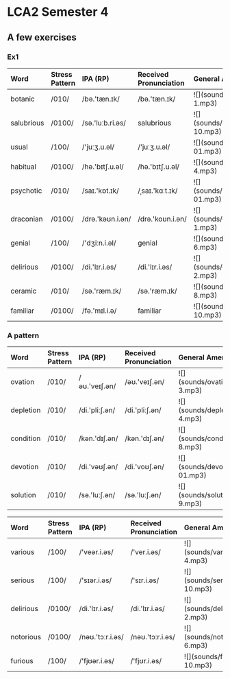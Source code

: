 # LCA2 Semester 4




## A few exercises


### Ex1

<table class="table table-striped table-hover table-condensed table-responsive" style="margin-left: auto; margin-right: auto;">
 <thead>
  <tr>
   <th style="text-align:left;"> Word </th>
   <th style="text-align:left;"> Stress Pattern </th>
   <th style="text-align:left;"> IPA (RP) </th>
   <th style="text-align:left;"> Received Pronunciation </th>
   <th style="text-align:left;"> General American </th>
  </tr>
 </thead>
<tbody>
  <tr>
   <td style="text-align:left;"> botanic </td>
   <td style="text-align:left;"> /010/ </td>
   <td style="text-align:left;"> /bə.'tæn.ɪk/ </td>
   <td style="text-align:left;"> /bə.'tæn.ɪk/ </td>
   <td style="text-align:left;"> ![](sounds/botanic-1.mp3) </td>
  </tr>
  <tr>
   <td style="text-align:left;"> salubrious </td>
   <td style="text-align:left;"> /0100/ </td>
   <td style="text-align:left;"> /sə.'luːb.ri.əs/ </td>
   <td style="text-align:left;"> salubrious </td>
   <td style="text-align:left;"> ![](sounds/salubrious-10.mp3) </td>
  </tr>
  <tr>
   <td style="text-align:left;"> usual </td>
   <td style="text-align:left;"> /100/ </td>
   <td style="text-align:left;"> /'juːʒ.u.əl/ </td>
   <td style="text-align:left;"> /'juːʒ.u.əl/ </td>
   <td style="text-align:left;"> ![](sounds/usual-01.mp3) </td>
  </tr>
  <tr>
   <td style="text-align:left;"> habitual </td>
   <td style="text-align:left;"> /0100/ </td>
   <td style="text-align:left;"> /hə.'bɪtʃ.u.əl/ </td>
   <td style="text-align:left;"> /hə.'bɪtʃ.u.əl/ </td>
   <td style="text-align:left;"> ![](sounds/habitual-4.mp3) </td>
  </tr>
  <tr>
   <td style="text-align:left;"> psychotic </td>
   <td style="text-align:left;"> /010/ </td>
   <td style="text-align:left;"> /saɪ.'kɒt.ɪk/ </td>
   <td style="text-align:left;"> /ˌsaɪ.'kɑːt.ɪk/ </td>
   <td style="text-align:left;"> ![](sounds/psychotic-01.mp3) </td>
  </tr>
  <tr>
   <td style="text-align:left;"> draconian </td>
   <td style="text-align:left;"> /0100/ </td>
   <td style="text-align:left;"> /drə.'kəʊn.i.ən/ </td>
   <td style="text-align:left;"> /drə.'koʊn.i.ən/ </td>
   <td style="text-align:left;"> ![](sounds/draconian-1.mp3) </td>
  </tr>
  <tr>
   <td style="text-align:left;"> genial </td>
   <td style="text-align:left;"> /100/ </td>
   <td style="text-align:left;"> /'dʒiːn.i.əl/ </td>
   <td style="text-align:left;"> genial </td>
   <td style="text-align:left;"> ![](sounds/genial-6.mp3) </td>
  </tr>
  <tr>
   <td style="text-align:left;"> delirious </td>
   <td style="text-align:left;"> /0100/ </td>
   <td style="text-align:left;"> /di.'lɪr.i.əs/ </td>
   <td style="text-align:left;"> /di.'lɪr.i.əs/ </td>
   <td style="text-align:left;"> ![](sounds/delirious-2.mp3) </td>
  </tr>
  <tr>
   <td style="text-align:left;"> ceramic </td>
   <td style="text-align:left;"> /010/ </td>
   <td style="text-align:left;"> /sə.'ræm.ɪk/ </td>
   <td style="text-align:left;"> /sə.'ræm.ɪk/ </td>
   <td style="text-align:left;"> ![](sounds/ceramic-8.mp3) </td>
  </tr>
  <tr>
   <td style="text-align:left;"> familiar </td>
   <td style="text-align:left;"> /0100/ </td>
   <td style="text-align:left;"> /fə.'mɪl.i.ə/ </td>
   <td style="text-align:left;"> familiar </td>
   <td style="text-align:left;"> ![](sounds/familiar-10.mp3) </td>
  </tr>
</tbody>
</table>

### A pattern

<table class="table table-striped table-hover table-condensed table-responsive" style="margin-left: auto; margin-right: auto;">
 <thead>
  <tr>
   <th style="text-align:left;"> Word </th>
   <th style="text-align:left;"> Stress Pattern </th>
   <th style="text-align:left;"> IPA (RP) </th>
   <th style="text-align:left;"> Received Pronunciation </th>
   <th style="text-align:left;"> General American </th>
  </tr>
 </thead>
<tbody>
  <tr>
   <td style="text-align:left;"> ovation </td>
   <td style="text-align:left;"> /010/ </td>
   <td style="text-align:left;"> /əʊ.'veɪʃ.ən/ </td>
   <td style="text-align:left;"> /əʊ.'veɪʃ.ən/ </td>
   <td style="text-align:left;"> ![](sounds/ovation-3.mp3) </td>
  </tr>
  <tr>
   <td style="text-align:left;"> depletion </td>
   <td style="text-align:left;"> /010/ </td>
   <td style="text-align:left;"> /di.'pliːʃ.ən/ </td>
   <td style="text-align:left;"> /di.'pliːʃ.ən/ </td>
   <td style="text-align:left;"> ![](sounds/depletion-4.mp3) </td>
  </tr>
  <tr>
   <td style="text-align:left;"> condition </td>
   <td style="text-align:left;"> /010/ </td>
   <td style="text-align:left;"> /kən.'dɪʃ.ən/ </td>
   <td style="text-align:left;"> /kən.'dɪʃ.ən/ </td>
   <td style="text-align:left;"> ![](sounds/condition-8.mp3) </td>
  </tr>
  <tr>
   <td style="text-align:left;"> devotion </td>
   <td style="text-align:left;"> /010/ </td>
   <td style="text-align:left;"> /di.'vəʊʃ.ən/ </td>
   <td style="text-align:left;"> /di.'voʊʃ.ən/ </td>
   <td style="text-align:left;"> ![](sounds/devotion-01.mp3) </td>
  </tr>
  <tr>
   <td style="text-align:left;"> solution </td>
   <td style="text-align:left;"> /010/ </td>
   <td style="text-align:left;"> /sə.'luːʃ.ən/ </td>
   <td style="text-align:left;"> /sə.'luːʃ.ən/ </td>
   <td style="text-align:left;"> ![](sounds/solution-9.mp3) </td>
  </tr>
</tbody>
</table>

<table class="table table-striped table-hover table-condensed table-responsive" style="margin-left: auto; margin-right: auto;">
 <thead>
  <tr>
   <th style="text-align:left;"> Word </th>
   <th style="text-align:left;"> Stress Pattern </th>
   <th style="text-align:left;"> IPA (RP) </th>
   <th style="text-align:left;"> Received Pronunciation </th>
   <th style="text-align:left;"> General American </th>
  </tr>
 </thead>
<tbody>
  <tr>
   <td style="text-align:left;"> various </td>
   <td style="text-align:left;"> /100/ </td>
   <td style="text-align:left;"> /'veər.i.əs/ </td>
   <td style="text-align:left;"> /'ver.i.əs/ </td>
   <td style="text-align:left;"> ![](sounds/various-4.mp3) </td>
  </tr>
  <tr>
   <td style="text-align:left;"> serious </td>
   <td style="text-align:left;"> /100/ </td>
   <td style="text-align:left;"> /'sɪər.i.əs/ </td>
   <td style="text-align:left;"> /'sɪr.i.əs/ </td>
   <td style="text-align:left;"> ![](sounds/serious-10.mp3) </td>
  </tr>
  <tr>
   <td style="text-align:left;"> delirious </td>
   <td style="text-align:left;"> /0100/ </td>
   <td style="text-align:left;"> /di.'lɪr.i.əs/ </td>
   <td style="text-align:left;"> /di.'lɪr.i.əs/ </td>
   <td style="text-align:left;"> ![](sounds/delirious-2.mp3) </td>
  </tr>
  <tr>
   <td style="text-align:left;"> notorious </td>
   <td style="text-align:left;"> /0100/ </td>
   <td style="text-align:left;"> /nəʊ.'tɔːr.i.əs/ </td>
   <td style="text-align:left;"> /nəʊ.'tɔːr.i.əs/ </td>
   <td style="text-align:left;"> ![](sounds/notorious-6.mp3) </td>
  </tr>
  <tr>
   <td style="text-align:left;"> furious </td>
   <td style="text-align:left;"> /100/ </td>
   <td style="text-align:left;"> /'fjʊər.i.əs/ </td>
   <td style="text-align:left;"> /'fjʊr.i.əs/ </td>
   <td style="text-align:left;"> ![](sounds/furious-10.mp3) </td>
  </tr>
</tbody>
</table>
